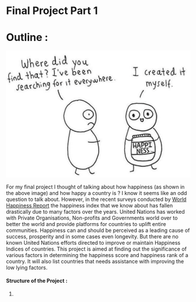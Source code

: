 # Final Project Part 1

# Outline : 

![alt text](https://github.com/mohiljainmj/jain-portfolio/blob/main/Happiness%20Image.png?raw=true)

For my final project I thought of talking about how happiness (as shown in the above image) and how happy a country is ? I know it seems like an odd question to talk about. However, in the recent surveys conducted by [World Happiness Report](https://worldhappiness.report/) the happiness index that we know about has fallen drastically due to many factors over the years. United Nations has worked with Private Organisations, Non-profits and Governments world over to better the world and provide platforms for countries to uplift entire communities. Happiness can and should be perceived as a leading cause of success, prosperity and in some cases even longevity. But there are no known United Nations efforts directed to improve or maintain Happiness Indices of countries. This project is aimed at finding out the significance of various factors in determining the happiness score and happiness rank of a country. It will also list countries that needs assistance with improving the low lying factors.

#### Structure of the Project : 
1. 
